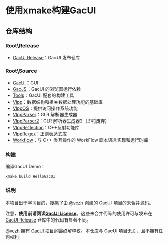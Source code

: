 # 使用xmake构建GacUI

## 仓库结构

### Root\Release

- [GacUI Release](https://github.com/vczh-libraries/Release)：GacUI 发布仓库

### Root\Source

- [GacUI](https://github.com/vczh-libraries/GacUI)：GUI
- [GacJS](https://github.com/vczh-libraries/GacJS)：GacUI 的浏览器运行依赖
- [Tools](https://github.com/vczh-libraries/Tools)：GacUI 配套的构建工具
- [Vlpp](https://github.com/vczh-libraries/Vlpp)：数据结构和相关数据处理功能的基础库
- [VlppOS](https://github.com/vczh-libraries/VlppOS)：提供访问操作系统功能
- [VlppParser](https://github.com/vczh-libraries/VlppParser)：GLR 解析器生成器
- [VlppParser2](https://github.com/vczh-libraries/VlppParser2)：GLR 解析器生成器2（即将废弃）
- [VlppReflection](https://github.com/vczh-libraries/VlppReflection)：C++反射功能库
- [VlppRegex](https://github.com/vczh-libraries/VlppRegex)：正则表达式库
- [Workflow](https://github.com/vczh-libraries/Workflow)：与 C++ 类互操作的 WorkFlow 脚本语言实现和运行时库

### 构建

编译GacUI Demo：

``` cmd
xmake build HelloGacUI
```

### 说明

本项目出于学习目的，搜集了由 [@vczh](https://github.com/vczh) 创建的 GacUI 项目的未合并源码。

注意，**使用前请阅读[GacUI License](https://github.com/vczh-libraries/License/blob/master/README.md)**。这些未合并代码的使用许可与发布在 [GacUI Release](https://github.com/vczh-libraries/Release) 仓库中的代码有显著不同。

[@vczh](https://github.com/vczh) 拥有 [GacUI 项目](https://github.com/vczh-libraries)的最终解释权。本仓库与 GacUI 项目无关，且不拥有任何权利。
